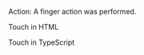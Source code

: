 Action: A finger action was performed.

Touch in HTML
<snippet id='touch-html'/>

Touch in TypeScript
<snippet id='touch-code'/>